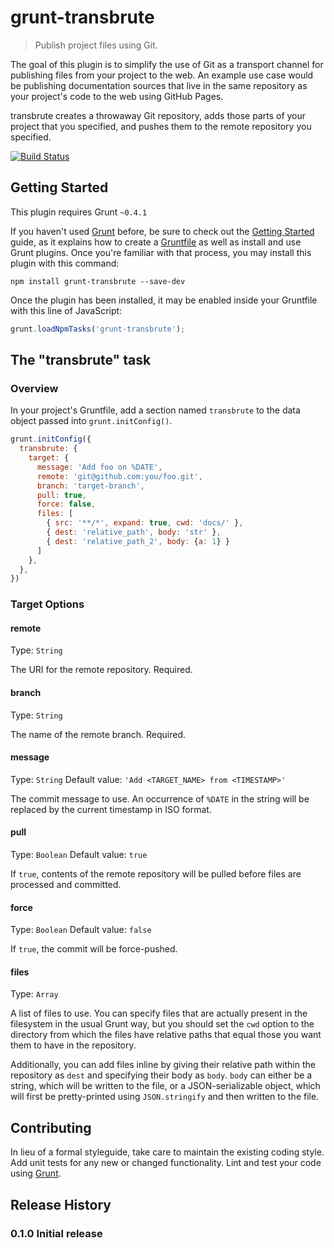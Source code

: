 # grunt-transbrute

> Publish project files using Git.

The goal of this plugin is to simplify the use of Git as a transport
channel for publishing files from your project to the web. An example
use case would be publishing documentation sources that live in the same
repository as your project's code to the web using GitHub Pages.

transbrute creates a throwaway Git repository, adds those parts of your
project that you specified, and pushes them to the remote repository you
specified.

[![Build Status](https://travis-ci.org/knuton/grunt-transbrute.png?branch=master)](https://travis-ci.org/knuton/grunt-transbrute)

## Getting Started
This plugin requires Grunt `~0.4.1`

If you haven't used [Grunt](http://gruntjs.com/) before, be sure to
check out the [Getting Started](http://gruntjs.com/getting-started)
guide, as it explains how to create a
[Gruntfile](http://gruntjs.com/sample-gruntfile) as well as install and
use Grunt plugins. Once you're familiar with that process, you may
install this plugin with this command:

```shell
npm install grunt-transbrute --save-dev
```

Once the plugin has been installed, it may be enabled inside your
Gruntfile with this line of JavaScript:

```js
grunt.loadNpmTasks('grunt-transbrute');
```

## The "transbrute" task

### Overview
In your project's Gruntfile, add a section named `transbrute` to the
data object passed into `grunt.initConfig()`.

```js
grunt.initConfig({
  transbrute: {
    target: {
      message: 'Add foo on %DATE',
      remote: 'git@github.com:you/foo.git',
      branch: 'target-branch',
      pull: true,
      force: false,
      files: [
        { src: '**/*', expand: true, cwd: 'docs/' },
        { dest: 'relative_path', body: 'str' },
        { dest: 'relative_path_2', body: {a: 1} }
      ]
    },
  },
})
```

### Target Options

#### remote
Type: `String`

The URI for the remote repository. Required.

#### branch
Type: `String`

The name of the remote branch. Required.

#### message
Type: `String`
Default value: `'Add <TARGET_NAME> from <TIMESTAMP>'`

The commit message to use. An occurrence of `%DATE` in the string will
be replaced by the current timestamp in ISO format.

#### pull
Type: `Boolean`
Default value: `true`

If `true`, contents of the remote repository will be pulled before files
are processed and committed.

#### force
Type: `Boolean`
Default value: `false`

If `true`, the commit will be force-pushed.

#### files
Type: `Array`

A list of files to use. You can specify files that are actually present
in the filesystem in the usual Grunt way, but you should set the `cwd`
option to the directory from which the files have relative paths that
equal those you want them to have in the repository.

Additionally, you can add files inline by giving their relative path
within the repository as `dest` and specifying their body as `body`.
`body` can either be a string, which will be written to the file, or a
JSON-serializable object, which will first be pretty-printed using
`JSON.stringify` and then written to the file.

## Contributing
In lieu of a formal styleguide, take care to maintain the existing
coding style. Add unit tests for any new or changed functionality.
Lint and test your code using [Grunt](http://gruntjs.com/).

## Release History

### 0.1.0 Initial release
